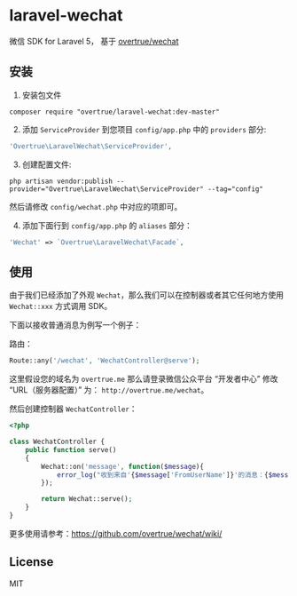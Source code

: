 # laravel-wechat

微信 SDK for Laravel 5， 基于 [overtrue/wechat](https://github.com/overtrue/wechat)

## 安装

1. 安装包文件
```shell
composer require "overtrue/laravel-wechat:dev-master"
```

2. 添加 `ServiceProvider` 到您项目 `config/app.php` 中的 `providers` 部分:

```php
'Overtrue\LaravelWechat\ServiceProvider',
```

3. 创建配置文件:

```shell
php artisan vendor:publish --provider="Overtrue\LaravelWechat\ServiceProvider" --tag="config"
```

然后请修改 `config/wechat.php` 中对应的项即可。

4. 添加下面行到 `config/app.php` 的 `aliases` 部分：

```php
'Wechat' => `Overtrue\LaravelWechat\Facade`,
```

## 使用


由于我们已经添加了外观 `Wechat`，那么我们可以在控制器或者其它任何地方使用 `Wechat::xxx` 方式调用 SDK。

下面以接收普通消息为例写一个例子：

路由：

```php
Route::any('/wechat', 'WechatController@serve');
```
这里假设您的域名为 `overtrue.me` 那么请登录微信公众平台 “开发者中心” 修改 “URL（服务器配置）” 为： `http://overtrue.me/wechat`。

然后创建控制器 `WechatController`：

```php
<?php

class WechatController {
    public function serve()
    {
        Wechat::on('message', function($message){
            error_log("收到来自'{$message['FromUserName']}'的消息：{$message['Content']}");
        });

        return Wechat::serve();
    }
}
```

更多使用请参考：https://github.com/overtrue/wechat/wiki/

## License

MIT